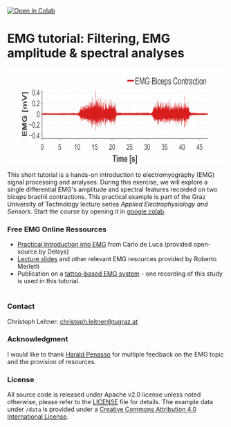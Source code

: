 [![Open In Colab](https://colab.research.google.com/assets/colab-badge.svg)](https://colab.research.google.com/github/luuleitner/EMG_tutorial/blob/master/EMG_processing.ipynb)

# EMG tutorial: Filtering, EMG amplitude & spectral analyses

<p align="center">
<img src="https://github.com/luuleitner/EMG_tutorial/blob/cb05cd0d36c874bd498e06d6e5c994689fa73a31/data/EMG_bbcontraction_s.jpg" height="220">
</p>

This short tutorial is a hands-on introduction to electromyography (EMG) signal processing and analyses. During this exercise, we will explore a single differential EMG's amplitude and spectral features recorded on two biceps brachii contractions. This practical example is part of the Graz University of Technology lecture series *Applied Electrophysiology and Sensors*. Start the course by opening it in [google colab](https://colab.research.google.com/github/luuleitner/EMG_tutorial/blob/master/EMG_processing.ipynb).

### Free EMG Online Ressources
- <a href="https://delsys.com/support/documentation/#tutorial">Practical Introduction into EMG</a> from Carlo de Luca (provided open-source by Delsys)
- <a href="https://www.robertomerletti.it/en/emg/material/teaching/">Lecture slides</a> and other relevant EMG resources provided by Roberto Merletti
- Publication on a <a href="https://ieeexplore.ieee.org/document/9630034">tattoo-based EMG system</a> - one recording of this study is used in this tutorial.<br><br>

### Contact
Christoph Leitner: <a href="mailto:christoph.leitner@tugraz.at">christoph.leitner@tugraz.at</a><br>

### Acknowledgment
I would like to thank [Harald Penasso](https://github.com/haripen) for multiple feedback on the EMG topic and the provision of resources.

### License
All source code is released under Apache v2.0 license unless noted otherwise, please refer to the [LICENSE](https://github.com/luuleitner/EMG_tutorial/blob/master/LICENSE) file for details. The example data under `/data` is provided under a [Creative Commons Attribution 4.0 International License](https://creativecommons.org/licenses/by/4.0/).
